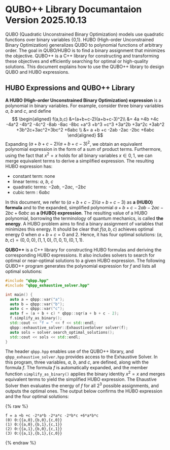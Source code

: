 # QUBO++ Library Documantaion Version 2025.10.13

QUBO (Quadratic Unconstrained Binary Optimization) models use quadratic functions over binary variables {0,1}.
HUBO (High-order Unconstrained Binary Optimization) generalizes QUBO to polynomial functions of arbitrary order.
The goal in QUBO/HUBO is to find a binary assignment that minimizes the objective.
QUBO++ is a C++ library for constructing and transforming these objectives and efficiently searching for optimal or high-quality solutions.
This document explains how to use the QUBO++ library to design QUBO and HUBO expressions.


## HUBO Expressions and QUBO++ Library

**A HUBO (High-order Unconstrained Binary Optimization) expression** is a polynomial in binary variables.
For example, consider three binary variables $a$, $b$ and $c$, and define
$$
\begin{aligned}
f(a,b,c)
&=(a+b+c-2)(a+b+c-3)^2\\
&= 4a +4b +4c -4a^2 -4b^2 -4c^2 -8ab -8ac -8bc +a^3 +b^3 +c^3 +3a^2b +3a^2c +3ab^2 +3b^2c+3ac^2+3bc^2 +6abc \\
&= a +b +c -2ab -2ac -2bc +6abc
\end{aligned}
$$
Expanding $(a+b+c-2)(a+b+c-3)^2$, we obtain an equivalent polynomial expression in the form of a sum of product terms.
Furthermore, using the fact that $x^2=x$ holds for all binary variables $x\in{0,1}$, we can merge equivalent terms to derive a simplified expression.
The resulting HUBO expression has:
* constant term: none 
* linear terms: $a$, $b$, $c$
* quadratic terms: $-2ab$, $-2ac$, $-2bc$
* cubic term : $6abc$

In this document, we refer to $(a+b+c-2)(a+b+c-3)$ as **a (HUBO) formula** and
to the expanded, simplified polynomial $a +b +c -2ab -2ac -2bc +6abc$ as **a (HUBO) expression**.
The resulting value of a HUBO polynomial, borrowing the terminology of quantum mechanics, is called **the energy**.
A HUBO problem aims to find a binary assignment of variables that minimizes this energy.
It should be clear that $f(a,b,c)$ achieves optimal energy 0 when $a+b+c=0$ and $2$.
Hence, it has four optimal solutions: $(a,b,c)=(0,0,0),(1,1,0),(1,0,1),(0,1,1)$.

**QUBO++** is a C++ library for constructing HUBO formulas and deriving the corresponding HUBO expressions.
It also includes solvers to search for optimal or near-optimal solutions to a given HUBO expression.
The following QUBO++ program generates the polynomial expression for $f$ and lists all optimal solutions:
```cpp
#include "qbpp.hpp"
#include "qbpp_exhaustive_solver.hpp"

int main() {
  auto a = qbpp::var("a");
  auto b = qbpp::var("b");
  auto c = qbpp::var("c");
  auto f = (a + b + c) * qbpp::sqr(a + b + c - 2);
  f.simplify_as_binary();
  std::cout << "f = " << f << std::endl;
  qbpp::exhaustive_solver::ExhaustiveSolver solver(f);
  auto sols = solver.search_optimal_solutions();
  std::cout << sols << std::endl;
}
```

The header `qbpp.hpp` enables use of the QUBO++ library, and `qbpp_exhaustive_solver.hpp` provides access to the Exhaustive Solver.
In this program, three variables, $a$, $b$, and $c$, are defined, along with the formula $f$.
The formula $f$ is automatically expanded, and the member function `simplify_as_binary()` 
applies the binary identity $x^2=x$ and merges equivalent terms to yield the simplified HUBO expression.
The Ehaustive Solver then evaluates the energy of $f$ for all $2^3$ possible assignments, and outputs the optimal ones.
The output below confirms the HUBO expression and the four optimal solutions:

{% raw %}
````text
f = a +b +c -2*a*b -2*a*c -2*b*c +6*a*b*c
(0) 0:{{a,0},{b,0},{c,0}}
(1) 0:{{a,0},{b,1},{c,1}}
(2) 0:{{a,1},{b,0},{c,1}}
(3) 0:{{a,1},{b,1},{c,0}}
````
{% endraw %}

